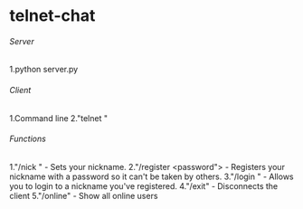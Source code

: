 # telnet-chat
###### Server
1.python server.py 

###### Client
1.Command line
2."telnet <host> <port>"

###### Functions
  1."/nick <nickname>" - Sets your nickname.
  2."/register <password"> - Registers your nickname with a password so it can't be taken by others. 
  3."/login <nickname> <password>" - Allows you to login to a nickname you've registered.
  4."/exit" - Disconnects the client
  5."/online" - Show all online users
